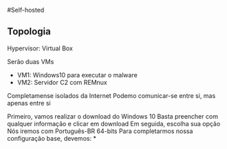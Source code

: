 #Self-hosted

## Topologia

Hypervisor: Virtual Box

Serão duas VMs
* VM1: Windows10 para executar o malware
* VM2: Servidor C2 com REMnux

Completamense isolados da Internet
Podemo comunicar-se entre si, mas apenas entre si


Primeiro, vamos realizar o download do Windows 10
Basta preencher com qualquer informação e clicar em download
Em seguida, escolha sua opção
Nós iremos com Português-BR 64-bits
Para completarmos nossa configuração base, devemos:
* 

  
